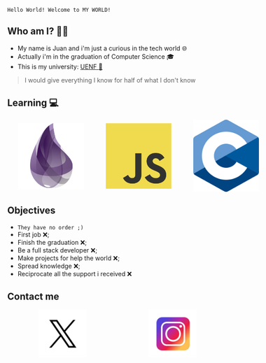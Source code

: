 `Hello World! Welcome to MY WORLD!`

## Who am I? 👨‍🦱
- My name is Juan and i'm just a curious in the tech world :globe_with_meridians:
- Actually i'm in the graduation of Computer Science :mortar_board:
- This is my university: [UENF :school:](https://www.uenf.br)


> I would give everything I know for half of what I don't know


## Learning :computer:
<div style="display: flex; justify-content: space-around; align-items: center;">
<img src="images/elixirlogo.png" style=" width:150px; margin:0 25px;"/>
<img src="images/js.png" style=" width:150px; margin: 0 25px;"/>
<img src="images/c.png" style=" width:150px; margin: 0 25px;"/>
</div>

## Objectives
- `They have no order ;)`
- First job :x:;
- Finish the graduation :x:;
- Be a full stack developer :x:;
- Make projects for help the world :x:;
- Spread knowledge :x:;
- Reciprocate all the support i received :x:

## Contact me


<div style="display: flex; justify-content: space-around; align-items: center;">
<a href="https://twitter.com/juanzeenho" target="_blank"> <img src="images/x.png" href="https://www.instagram.com/juanzeenn/" style=" width:110px; margin: 0 15px;"/></a>
<a href="https://www.instagram.com/juanzeenn/" target="_blank"> <img src="images/insta.png" href="https://www.instagram.com/juanzeenn/" style=" width:110px; margin: 0 15px;"/></a>
</div>
